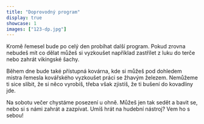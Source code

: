 ```yaml
---
title: "Doprovodný program"
display: true
showcase: 1
images: ["123-dp.jpg"]
---
```

Kromě řemesel bude po celý den probíhat další program. Pokud zrovna nebudeš mít co dělat
můžeš si vyzkoušet například zastřílet z luku do terče nebo zahrát vikingské šachy.

Během dne bude také přístupná kovárna, kde si můžeš pod dohledem mistra řemesla kovářského
vyzkoušet práci se žhavým železem. Nemůžeme ti sice slíbit, že si něco vyrobíš,
třeba však zjistíš, že ti bušení do kovadliny jde.

Na sobotu večer chystáme posezení u ohně. Můžeš jen tak sedět a bavit se, nebo si
s námi zahrát a zazpívat. Umíš hrát na hudební nástroj? Vem ho s sebou!
